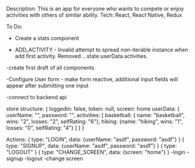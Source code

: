 Description: This is an app for everyone who wants to compete or enjoy activities with others of similar ability.
Tech: React, React Native, Redux

To Do:

- Create a stats component

- ADD_ACTIVITY - Invalid attempt to spread non-iterable instance when add first activity. Removed ...state.userData.activities.

-create first draft of all components

-Configure User form - make form reactive, additional input fields will appear after submitting one input

-connect to backend api

store structure:
{
loggedin: false,
token: null,
screen: home
userData: {
userName: "",
password: "",
activities: [
basketball: { name: "basketball", wins: "2", losses: "2", selfRating: "6"},
hiking: {name: "hiking", wins: "1", losses: "0", selfRating: "4"}
]
}
}

Actions:
{
type: "LOGIN",
data: {userName: "asdf", password: "asdf"}
}
{
type: "SIGNUP",
data: {userName: "asdf", password: "asdf"}
}
{
type: "LOGOUT"
}
{
type: "CHANGE_SCREEN",
data: {screen: "home"}
}
-login
-signup
-logout
-change screen
